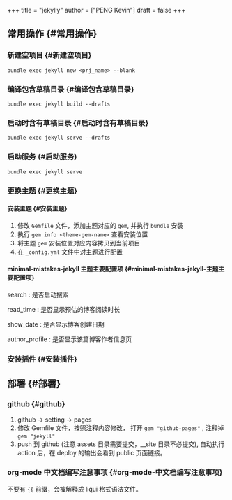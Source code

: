 +++
title = "jekylly"
author = ["PENG Kevin"]
draft = false
+++

## 常用操作 {#常用操作}


### 新建空项目 {#新建空项目}

`bundle exec jekyll new <prj_name> --blank`


### 编译包含草稿目录 {#编译包含草稿目录}

`bundle exec jekyll build --drafts`


### 启动时含有草稿目录 {#启动时含有草稿目录}

`bundle exec jekyll serve --drafts`


### 启动服务 {#启动服务}

`bundle exec jekyll serve`


### 更换主题 {#更换主题}


#### 安装主题 {#安装主题}

1.  修改 `Gemfile` 文件，添加主题对应的 `gem`, 并执行 `bundle` 安装
2.  执行 `gem info <theme-gem-name>` 查看安装位置
3.  将主题 `gem` 安装位置对应内容拷贝到当前项目
4.  在 `_config.yml` 文件中对主题进行配置


#### minimal-mistakes-jekyll 主题主要配置项 {#minimal-mistakes-jekyll-主题主要配置项}

search
: 是否启动搜索

read_time
: 是否显示预估的博客阅读时长

show_date
: 是否显示博客创建日期

author_profile
: 是否显示该篇博客作者信息页


### 安装插件 {#安装插件}


## 部署 {#部署}


### github {#github}

1.  github -&gt; setting -&gt; pages
2.  修改 Gemfile 文件，按照注释内容修改，
    打开 `gem "github-pages"` ,
    注释掉 `gem "jekyll"`
3.  push 到 github (注意 assets 目录需要提交，\__site 目录不必提交), 自动执行 action 后，在
    deploy 的输出会看到 public 页面链接。


### org-mode 中文档编写注意事项 {#org-mode-中文档编写注意事项}

不要有 `{{` 前缀，会被解释成 liqui 格式语法文件。
